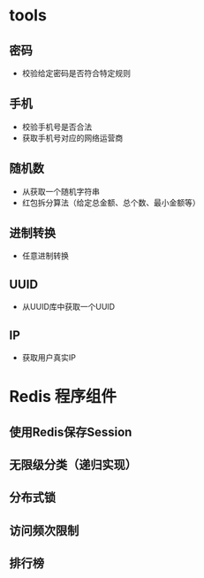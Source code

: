 # tools

## 密码

* 校验给定密码是否符合特定规则

## 手机

* 校验手机号是否合法
* 获取手机号对应的网络运营商

## 随机数

* 从获取一个随机字符串
* 红包拆分算法（给定总金额、总个数、最小金额等）

## 进制转换

* 任意进制转换

## UUID

* 从UUID库中获取一个UUID

## IP
* 获取用户真实IP

# Redis 程序组件
## 使用Redis保存Session
## 无限级分类（递归实现）
## 分布式锁
## 访问频次限制
## 排行榜